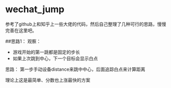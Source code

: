 # wechat_jump


参考了github上和知乎上一些大佬的代码，然后自己整理了几种可行的思路，慢慢完善在这里吧。


##思路1：
观察：
- 游戏开始的第一跳都是固定的步长
- 如果上次跳到中心，下一个目标会显示白点

思路：
第一步手动设备distance来跳中中心，后面追踪白点来计算距离

理论上这是最简单、分数也上涨最快的方案
